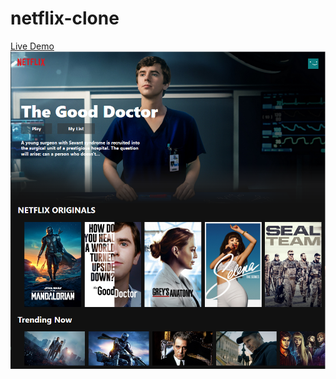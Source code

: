 # netflix-clone
[Live Demo](https://netflix-clone-cb219.web.app/)
![Image of website](https://raw.githubusercontent.com/Lettuce05/netflix-clone/main/Netflix-clone.PNG)
